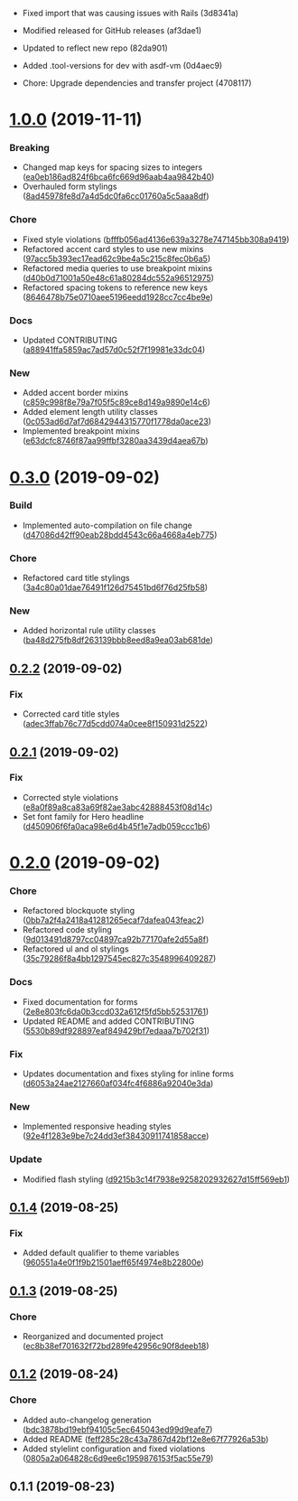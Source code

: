 * Fixed import that was causing issues with Rails (3d8341a)
* Modified released for GitHub releases (af3dae1)
* Updated to reflect new repo (82da901)
* Added .tool-versions for dev with asdf-vm (0d4aec9)

* Chore: Upgrade dependencies and transfer project (4708117)

# [1.0.0](https://gitlab.com/d3d1rty/mushaka-design/compare/v0.3.0...v1.0.0) (2019-11-11)


### Breaking

* Changed map keys for spacing sizes to integers ([ea0eb186ad824f6bca6fc669d96aab4aa9842b40](https://gitlab.com/d3d1rty/mushaka-design/commit/ea0eb186ad824f6bca6fc669d96aab4aa9842b40))
* Overhauled form stylings ([8ad45978fe8d7a4d5dc0fa6cc01760a5c5aaa8df](https://gitlab.com/d3d1rty/mushaka-design/commit/8ad45978fe8d7a4d5dc0fa6cc01760a5c5aaa8df))

### Chore

* Fixed style violations ([bfffb056ad4136e639a3278e747145bb308a9419](https://gitlab.com/d3d1rty/mushaka-design/commit/bfffb056ad4136e639a3278e747145bb308a9419))
* Refactored accent card styles to use new mixins ([97acc5b393ec17ead62c9be4a5c215c8fec0b6a5](https://gitlab.com/d3d1rty/mushaka-design/commit/97acc5b393ec17ead62c9be4a5c215c8fec0b6a5))
* Refactored media queries to use breakpoint mixins ([d40b0d71001a50e48c61a80284dc552a96512975](https://gitlab.com/d3d1rty/mushaka-design/commit/d40b0d71001a50e48c61a80284dc552a96512975))
* Refactored spacing tokens to reference new keys ([8646478b75e0710aee5196eedd1928cc7cc4be9e](https://gitlab.com/d3d1rty/mushaka-design/commit/8646478b75e0710aee5196eedd1928cc7cc4be9e))

### Docs

* Updated CONTRIBUTING ([a88941ffa5859ac7ad57d0c52f7f19981e33dc04](https://gitlab.com/d3d1rty/mushaka-design/commit/a88941ffa5859ac7ad57d0c52f7f19981e33dc04))

### New

* Added accent border mixins ([c859c998f8e79a7f05f5c89ce8d149a9890e14c6](https://gitlab.com/d3d1rty/mushaka-design/commit/c859c998f8e79a7f05f5c89ce8d149a9890e14c6))
* Added element length utility classes ([0c053ad6d7af7d6842944315770f1778da0ace23](https://gitlab.com/d3d1rty/mushaka-design/commit/0c053ad6d7af7d6842944315770f1778da0ace23))
* Implemented breakpoint mixins ([e63dcfc8746f87aa99ffbf3280aa3439d4aea67b](https://gitlab.com/d3d1rty/mushaka-design/commit/e63dcfc8746f87aa99ffbf3280aa3439d4aea67b))

# [0.3.0](https://gitlab.com/d3d1rty/mushaka-design/compare/v0.2.2...v0.3.0) (2019-09-02)


### Build

* Implemented auto-compilation on file change ([d47086d42ff90eab28bdd4543c66a4668a4eb775](https://gitlab.com/d3d1rty/mushaka-design/commit/d47086d42ff90eab28bdd4543c66a4668a4eb775))

### Chore

* Refactored card title stylings ([3a4c80a01dae76491f126d75451bd6f76d25fb58](https://gitlab.com/d3d1rty/mushaka-design/commit/3a4c80a01dae76491f126d75451bd6f76d25fb58))

### New

* Added horizontal rule utility classes ([ba48d275fb8df263139bbb8eed8a9ea03ab681de](https://gitlab.com/d3d1rty/mushaka-design/commit/ba48d275fb8df263139bbb8eed8a9ea03ab681de))

## [0.2.2](https://gitlab.com/d3d1rty/mushaka-design/compare/v0.2.1...v0.2.2) (2019-09-02)


### Fix

* Corrected card title styles ([adec3ffab76c77d5cdd074a0cee8f150931d2522](https://gitlab.com/d3d1rty/mushaka-design/commit/adec3ffab76c77d5cdd074a0cee8f150931d2522))

## [0.2.1](https://gitlab.com/d3d1rty/mushaka-design/compare/v0.2.0...v0.2.1) (2019-09-02)


### Fix

* Corrected style violations ([e8a0f89a8ca83a69f82ae3abc42888453f08d14c](https://gitlab.com/d3d1rty/mushaka-design/commit/e8a0f89a8ca83a69f82ae3abc42888453f08d14c))
* Set font family for Hero headline ([d450906f6fa0aca98e6d4b45f1e7adb059ccc1b6](https://gitlab.com/d3d1rty/mushaka-design/commit/d450906f6fa0aca98e6d4b45f1e7adb059ccc1b6))

# [0.2.0](https://gitlab.com/d3d1rty/mushaka-design/compare/v0.1.4...v0.2.0) (2019-09-02)


### Chore

* Refactored blockquote styling ([0bb7a2f4a2418a41281265ecaf7dafea043feac2](https://gitlab.com/d3d1rty/mushaka-design/commit/0bb7a2f4a2418a41281265ecaf7dafea043feac2))
* Refactored code styling ([9d013491d8797cc04897ca92b77170afe2d55a8f](https://gitlab.com/d3d1rty/mushaka-design/commit/9d013491d8797cc04897ca92b77170afe2d55a8f))
* Refactored ul and ol stylings ([35c79286f8a4bb1297545ec827c3548996409287](https://gitlab.com/d3d1rty/mushaka-design/commit/35c79286f8a4bb1297545ec827c3548996409287))

### Docs

* Fixed documentation for forms ([2e8e803fc6da0b3ccd032a612f5fd5bb52531761](https://gitlab.com/d3d1rty/mushaka-design/commit/2e8e803fc6da0b3ccd032a612f5fd5bb52531761))
* Updated README and added CONTRIBUTING ([5530b89df928897eaf849429bf7edaaa7b702f31](https://gitlab.com/d3d1rty/mushaka-design/commit/5530b89df928897eaf849429bf7edaaa7b702f31))

### Fix

* Updates documentation and fixes styling for inline forms ([d6053a24ae2127660af034fc4f6886a92040e3da](https://gitlab.com/d3d1rty/mushaka-design/commit/d6053a24ae2127660af034fc4f6886a92040e3da))

### New

* Implemented responsive heading styles ([92e4f1283e9be7c24dd3ef38430911741858acce](https://gitlab.com/d3d1rty/mushaka-design/commit/92e4f1283e9be7c24dd3ef38430911741858acce))

### Update

* Modified flash styling ([d9215b3c14f7938e9258202932627d15ff569eb1](https://gitlab.com/d3d1rty/mushaka-design/commit/d9215b3c14f7938e9258202932627d15ff569eb1))

## [0.1.4](https://gitlab.com/d3d1rty/mushaka-design/compare/v0.1.3...v0.1.4) (2019-08-25)


### Fix

* Added default qualifier to theme variables ([960551a4e0f1f9b21501aeff65f4974e8b22800e](https://gitlab.com/d3d1rty/mushaka-design/commit/960551a4e0f1f9b21501aeff65f4974e8b22800e))

## [0.1.3](https://gitlab.com/d3d1rty/mushaka-design/compare/v0.1.2...v0.1.3) (2019-08-25)


### Chore

* Reorganized and documented project ([ec8b38ef701632f72bd289fe42956c90f8deeb18](https://gitlab.com/d3d1rty/mushaka-design/commit/ec8b38ef701632f72bd289fe42956c90f8deeb18))

## [0.1.2](https://gitlab.com/d3d1rty/mushaka-design/compare/v0.1.1...v0.1.2) (2019-08-24)


### Chore

* Added auto-changelog generation ([bdc3878bd19ebf94105c5ec645043ed99d9eafe7](https://gitlab.com/d3d1rty/mushaka-design/commit/bdc3878bd19ebf94105c5ec645043ed99d9eafe7))
* Added README ([feff285c28c43a7867d42bf12e8e67f77926a53b](https://gitlab.com/d3d1rty/mushaka-design/commit/feff285c28c43a7867d42bf12e8e67f77926a53b))
* Added stylelint configuration and fixed violations ([0805a2a064828c6d9ee6c1959876153f5ac55e79](https://gitlab.com/d3d1rty/mushaka-design/commit/0805a2a064828c6d9ee6c1959876153f5ac55e79))



## 0.1.1 (2019-08-23)

